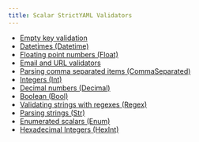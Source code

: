 ```yaml
---
title: Scalar StrictYAML Validators
---
```


- [Empty key validation]()
- [Datetimes (Datetime)]()
- [Floating point numbers (Float)]()
- [Email and URL validators]()
- [Parsing comma separated items (CommaSeparated)]()
- [Integers (Int)]()
- [Decimal numbers (Decimal)]()
- [Boolean (Bool)]()
- [Validating strings with regexes (Regex)]()
- [Parsing strings (Str)]()
- [Enumerated scalars (Enum)]()
- [Hexadecimal Integers (HexInt)]()
